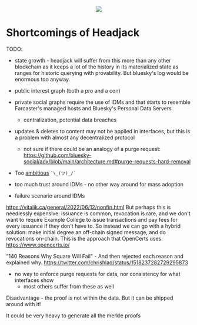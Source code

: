 <div style="text-align: center;">
    <img src="https://png.pngitem.com/pimgs/s/207-2073499_translate-platform-from-english-to-spanish-work-in.png">
</div>


# Shortcomings of Headjack

TODO:

- state growth - headjack will suffer from this more than any other blockchain as it keeps a lot of the history in its materialized state as ranges for historic querying with provability. But bluesky's log would be enormous too anyway.

- public interest graph (both a pro and a con)
- private social graphs require the use of IDMs and that starts to resemble Farcaster's managed hosts and Bluesky's Personal Data Servers.
    - centralization, potential data breaches
- updates & deletes to content may not be applied in interfaces, but this is a problem with almost any decentralized protocol
    - not sure if there could be an analogy of a purge request: https://github.com/bluesky-social/adx/blob/main/architecture.md#purge-requests-hard-removal


- Too [ambitious](ambition.md) `¯\_(ツ)_/¯`

- too much trust around IDMs - no other way around for mass adoption

- failure scenario around IDMs

https://vitalik.ca/general/2022/06/12/nonfin.html
But perhaps this is needlessly expensive: issuance is common, revocation is rare, and we don't want to require Example College to issue transactions and pay fees for every issuance if they don't have to. So instead we can go with a hybrid solution: make initial degree an off-chain signed message, and do revocations on-chain. This is the approach that OpenCerts uses.
https://www.opencerts.io/

"140 Reasons Why Square Will Fail" - And then rejected each reason and explained why.
https://twitter.com/chrishlad/status/1518237282729295873

- no way to enforce purge requests for data, nor consistency for what interfaces show
    - most others suffer from these as well

Disadvantage - the proof is not within the data. But it can be shipped around with it!

It could be very heavy to generate all the merkle proofs


